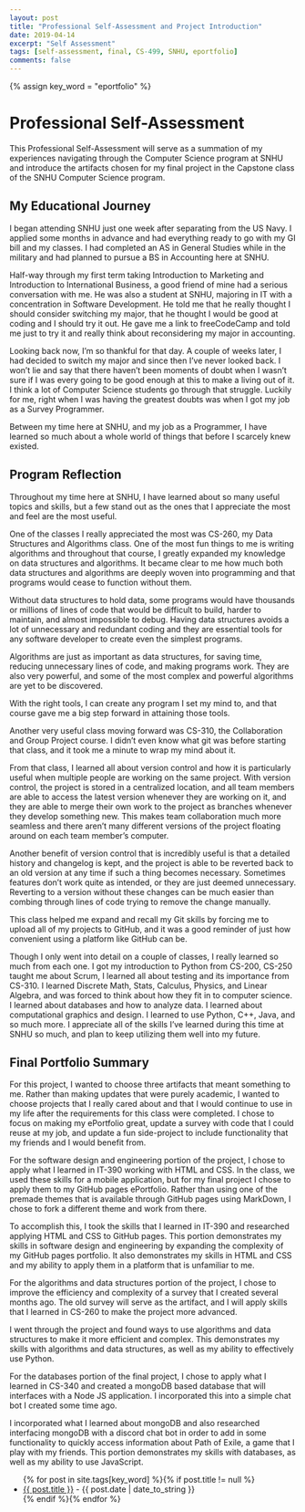 ```yaml
---
layout: post
title: "Professional Self-Assessment and Project Introduction"
date: 2019-04-14
excerpt: "Self Assessment"
tags: [self-assessment, final, CS-499, SNHU, eportfolio]
comments: false
---
```

{% assign key_word = "eportfolio" %}
# Professional Self-Assessment

This Professional Self-Assessment will serve as a summation of my experiences navigating through the Computer Science program at SNHU and introduce the artifacts chosen for my final project in the Capstone class of the SNHU Computer Science program.

## My Educational Journey

I began attending SNHU just one week after separating from the US Navy.  I applied some months in advance and had everything ready to go with my GI bill and my classes.  I had completed an AS in General Studies while in the military and had planned to pursue a BS in Accounting here at SNHU.  

Half-way through my first term taking Introduction to Marketing and Introduction to International Business, a good friend of mine had a serious conversation with me.  He was also a student at SNHU, majoring in IT with a concentration in Software Development.  He told me that he really thought I should consider switching my major, that he thought I would be good at coding and I should try it out.  He gave me a link to freeCodeCamp and told me just to try it and really think about reconsidering my major in accounting.

Looking back now, I’m so thankful for that day.  A couple of weeks later, I had decided to switch my major and since then I’ve never looked back.  I won’t lie and say that there haven’t been moments of doubt when I wasn’t sure if I was every going to be good enough at this to make a living out of it.  I think a lot of Computer Science students go through that struggle.  Luckily for me, right when I was having the greatest doubts was when I got my job as a Survey Programmer.  

Between my time here at SNHU, and my job as a Programmer, I have learned so much about a whole world of things that before I scarcely knew existed. 

## Program Reflection

Throughout my time here at SNHU, I have learned about so many useful topics and skills, but a few stand out as the ones that I appreciate the most and feel are the most useful.

One of the classes I really appreciated the most was CS-260, my Data Structures and Algorithms class.  One of the most fun things to me is writing algorithms and throughout that course, I greatly expanded my knowledge on data structures and algorithms.  It became clear to me how much both data structures and algorithms are deeply woven into programming and that programs would cease to function without them.

Without data structures to hold data, some programs would have thousands or millions of lines of code that would be difficult to build, harder to maintain, and almost impossible to debug.  Having data structures avoids a lot of unnecessary and redundant coding and they are essential tools for any software developer to create even the simplest programs.

Algorithms are just as important as data structures, for saving time, reducing unnecessary lines of code, and making programs work.  They are also very powerful, and some of the most complex and powerful algorithms are yet to be discovered.

With the right tools, I can create any program I set my mind to, and that course gave me a big step forward in attaining those tools.

Another very useful class moving forward was CS-310, the Collaboration and Group Project course.  I didn’t even know what git was before starting that class, and it took me a minute to wrap my mind about it.

From that class, I learned all about version control and how it is particularly useful when multiple people are working on the same project.  With version control, the project is stored in a centralized location, and all team members are able to access the latest version whenever they are working on it, and they are able to merge their own work to the project as branches whenever they develop something new.  This makes team collaboration much more seamless and there aren’t many different versions of the project floating around on each team member’s computer.

Another benefit of version control that is incredibly useful is that a detailed history and changelog is kept, and the project is able to be reverted back to an old version at any time if such a thing becomes necessary.  Sometimes features don’t work quite as intended, or they are just deemed unnecessary.  Reverting to a version without these changes can be much easier than combing through lines of code trying to remove the change manually.

This class helped me expand and recall my Git skills by forcing me to upload all of my projects to GitHub, and it was a good reminder of just how convenient using a platform like GitHub can be.

Though I only went into detail on a couple of classes, I really learned so much from each one.  I got my introduction to Python from CS-200, CS-250 taught me about Scrum, I learned all about testing and its importance from CS-310. I learned Discrete Math, Stats, Calculus, Physics, and Linear Algebra, and was forced to think about how they fit in to computer science.  I learned about databases and how to analyze data. I learned about computational graphics and design.  I learned to use Python, C++, Java, and so much more.  I appreciate all of the skills I’ve learned during this time at SNHU so much, and plan to keep utilizing them well into my future.

## Final Portfolio Summary

For this project, I wanted to choose three artifacts that meant something to me.  Rather than making updates that were purely academic, I wanted to choose projects that I really cared about and that I would continue to use in my life after the requirements for this class were completed.  I chose to focus on making my ePortfolio great, update a survey with code that I could reuse at my job, and update a fun side-project to include functionality that my friends and I would benefit from.

For the software design and engineering portion of the project, I chose to apply what I learned in IT-390 working with HTML and CSS.  In the class, we used these skills for a mobile application, but for my final project I chose to apply them to my GitHub pages ePortfolio.  Rather than using one of the premade themes that is available through GitHub pages using MarkDown, I chose to fork a different theme and work from there.

To accomplish this, I took the skills that I learned in IT-390 and researched applying HTML and CSS to GitHub pages.  This portion demonstrates my skills in software design and engineering by expanding the complexity of my GitHub pages portfolio.  It also demonstrates my skills in HTML and CSS and my ability to apply them in a platform that is unfamiliar to me.

For the algorithms and data structures portion of the project, I chose to improve the efficiency and complexity of a survey that I created several months ago.  The old survey will serve as the artifact, and I will apply skills that I learned in CS-260 to make the project more advanced.

I went through the project and found ways to use algorithms and data structures to make it more efficient and complex.  This demonstrates my skills with algorithms and data structures, as well as my ability to effectively use Python.

For the databases portion of the final project, I chose to apply what I learned in CS-340 and created a mongoDB based database that will interfaces with a Node JS application.  I incorporated this into a simple chat bot I created some time ago.  

I incorporated what I learned about mongoDB and also researched interfacing mongoDB with a discord chat bot in order to add in some functionality to quickly access information about Path of Exile, a game that I play with my friends.  This portion demonstrates my skills with databases, as well as my ability to use JavaScript.



<article>
	<ul>
    {% for post in site.tags[key_word] %}{% if post.title != null %}
        <li class="entry-title"><a href="{{ site.url }}{{ post.url }}" title="{{ post.title }}">{{ post.title }}</a> - {{ post.date | date_to_string }} </li>
    {% endif %}{% endfor %}
	</ul>
